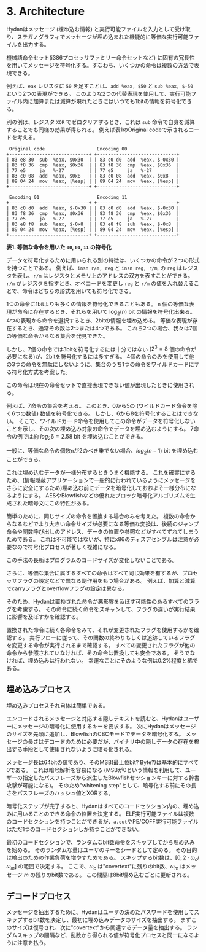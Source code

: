 # 3. Architecture

Hydanはメッセージ (埋め込む情報) と実行可能ファイルを入力として受け取り、ステガノグラフィでメッセージが埋め込まれた機能的に等価な実行可能ファイルを出力する。

機械語命令セット(i386プロセッサファミリー命令セットなど) に固有の冗長性を用いてメッセージを符号化する。すなわち、いくつかの命令は複数の方法で表現できる。

例えば、`eax` レジスタに `50` を足すことは、`add %eax, $50` と `sub %eax, $-50` という2つの表現ができる。
このような2つの代替表現を使用して、実行可能ファイル内に加算または減算が現れたときにはいつでも1bitの情報を符号化できる。

別の例は、レジスタ `XOR` でゼロクリアするとき、これは `sub` 命令で自身を減算することでも同様の効果が得られる。
例えば表1のOriginal codeで示されるコードを考える。

```
 Original code                   Encoding 00
+-----------------------------+ +-----------------------------+
| 83 e8 30  sub  %eax, $0x30  | | 83 c0 d0  add  %eax, $-0x30 |
| 83 f8 36  cmp  %eax, $0x36  | | 83 f8 36  cmp  %eax, $0x36  |
| 77 e5     ja   %-27         | | 77 e5     ja   %-27         |
| 83 c0 08  add  %eax, $0x8   | | 83 c0 08  add  %eax, $0x8   |
| 89 04 24  mov  %eax, [%esp] | | 89 04 24  mov  %eax, [%esp] |
+-----------------------------+ +-----------------------------+

 Encoding 01                     Encoding 11
+-----------------------------+ +-----------------------------+
| 83 c0 d0  add  %eax, $-0x30 | | 83 c0 d0  add  %eax, $-0x30 |
| 83 f8 36  cmp  %eax, $0x36  | | 83 f8 36  cmp  %eax, $0x36  |
| 77 e5     ja   %-27         | | 77 e5     ja   %-27         |
| 83 e8 f8  sub  %eax, $-0x8  | | 83 e8 f8  sub  %eax, $-0x8  |
| 89 04 24  mov  %eax, [%esp] | | 89 04 24  mov  %eax, [%esp] |
+-----------------------------+ +-----------------------------+
```
**表1. 等価な命令を用いた `00`, `01`, `11` の符号化**

データを符号化するために用いられる別の特徴は、いくつかの命令が２つの形式を持つことである。
例えば、`insn r/m, reg` と `insn reg, r/m`, の `reg` はレジスタを表し、`r/m` はレジスタとメモリ上のアドレスの双方を表すことができる。
`r/m` がレジスタを指すとき、オペコードを変更し `reg` と `r/m` の値を入れ替えることで、命令はどちらの形式を用いても符号化できる。

1つの命令に1bitよりも多くの情報を符号化できることもある。
`n` 個の等価な表現が命令に存在するとき、それらを用いて $\log_2(n)$ bit の情報を符号化出来る。
4つの表現から命令を選択するとき、2bitの情報を埋め込める。
等価な表現が存在するとき、通常その数は2つまたは4つである。
これら2つの場合、我々は7個の等価な命令からなる集合を発見できた。

しかし、7個の命令では3bitを符号化するには十分ではない ($2^3 = 8$ 個の命令が必要になる)が、2bitを符号化するには多すぎる。
4個の命令のみを使用して他の3つの命令を無駄にしないように、集合のうち1つの命令をワイルドカードにする符号化方式を考案した。

この命令は現在の命令セットで直接表現できない値が出現したときに使用される。

例えば、7命令の集合を考える。
このとき、0から5の (ワイルドカード命令を除く6つの数値) 数値を符号化できる。
しかし、6から8を符号化することはできない。
そこで、ワイルドカード命令を使用してこの命令がデータを符号化しないことを示し、その次の埋め込み対象の命令でデータを埋め込むようにする。
7命令の例では約 $log_2 6= 2.58$ bit を埋め込むことができる。


一般に、等価な命令の個数nが2のべき乗でない場合、$log_2(n-1)$ bit を埋め込むことができる。

<!-- textlint-disable preset-japanese/no-doubled-joshi -->
これは埋め込むデータが一様分布するときうまく機能する。
これを確実にするため、(情報隠蔽アプリケーションで一般的に行われているようにメッセージをさらに安全にするため)埋め込む前にデータを暗号化しておおよそ一様分布になるようにする。
AESやBlowfishなどの優れたブロック暗号化アルゴリズムで生成された暗号文にこの特性がある。
<!-- textlint-enable preset-japanese/no-doubled-joshi -->

<!-- textlint-disable preset-japanese/no-doubled-joshi -->
簡単のために、同じサイズの命令を置換する場合のみを考えた。
複数の命令からなるなどでより大きい命令サイズが必要になる等価な変換は、後続のジャンプ命令や関数呼び出しのアドレス、データの位置や参照などがすべてずれてしまうためである。
これは不可能ではないが、特にx86のディスアセンブルは注意が必要なので符号化プロセスが著しく複雑になる。
<!-- textlint-enable preset-japanese/no-doubled-joshi -->

この手法の長所はプログラムのコードサイズが変化しないことである。

さらに、等価な集合に属するすべての命令はすべて同じ効果を有するが、プロセッサフラグの設定などで異なる副作用をもつ場合がある。
例えば、加算と減算でcarryフラグとoverflowフラグの設定は異なる。

そのため、Hydanは置換された命令が悪影響を及ぼす可能性のあるすべてのフラグを考慮する。
その命令に続く命令をスキャンして、フラグの違いが実行結果に影響を及ぼすかを確認する。

置換された命令に続く各命令をみて、それが変更されたフラグを使用するかを確認する。
実行フローに従って、その関数の終わりもしくは追跡しているフラグを変更する命令が実行されるまで確認する。
すべての変更されたフラグが他の命令から参照されていなければ、その命令は置換しても安全である。
そうでなければ、埋め込みは行われない。
幸運なことにそのような例は0.2%程度と稀である。

## 埋め込みプロセス

埋め込みプロセスそれ自体は簡単である。

エンコードされるメッセージと対応する隠しテキストを読むと、Hydanはユーザーにメッセージの暗号化に使用するキーを要求する。
次にHydanはメッセージのサイズを先頭に追加し、BlowfishのCBCモードでデータを暗号化する。
メッセージの長さはデコードのために必要だが、バイナリ中の隠しデータの存在を検出する手段として使用されないように暗号化される。

<!-- textlint-disable preset-ja-technical-writing/no-exclamation-question-mark -->
メッセージ長は64bitの値であり、そのMSB(最上位bit? Byte?)は基本的にすべて0である。
これは暗号解析を容易になる (MSBが0という情報を利用して、ユーザーの指定したパスフレーズから派生したBlowfishセッションキーに対する辞書攻撃が可能になる)。
そのため"whitening step"として、暗号化する前にその長さをパスフレーズのハッシュ値とXORする。
<!-- textlint-enable preset-ja-technical-writing/no-exclamation-question-mark -->

暗号化ステップが完了すると、Hydanはすべてのコードセクション内の、埋め込みに用いることのできる命令の位置を決定する。
ELF実行可能ファイルは複数のコードセクションを持つことができるが、`a.out`やPE/COFF実行可能ファイルはただ1つのコードセクションしか持つことができない。

最初のコードセクションで、ランダムなbit数命令をスキップしてから埋め込みを始める。
そのランダムな量はユーザのキーをシードとして定める。
その目的は検出のための作業負荷を増やすためである。
スキップするbit数は、$[0, 2 \cdot \omega_c / \omega_m]$ の範囲で決定する。
ここで、$\omega_c$ は"covertext"に残りのbit数、$\omega_m$ はメッセージ $m$ の残りのbit数である。
この間隔は8bit埋め込むごとに更新される。

## デコードプロセス

メッセージを抽出するために、Hydanはユーザの決めたパスワードを使用してスキップするbit数を決定し、最初に埋め込みデータのサイズを抽出する。
まずこのサイズは復号され、次に"covertext"から関連するデータ量を抽出する。
ランダムスキップの間隔など、乱数から得られる値が符号化プロセスと同一になるように注意を払う。
